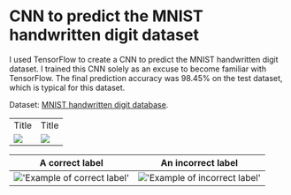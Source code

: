 # CNN to predict the MNIST handwritten digit dataset
I used TensorFlow to create a CNN to predict the MNIST handwritten digit dataset. I trained this CNN solely as an excuse to become familiar with TensorFlow. The final prediction accuracy was 98.45% on the test dataset, which is typical for this dataset.

Dataset: [MNIST handwritten digit database](http://yann.lecun.com/exdb/mnist/).

<table>
    <tr>
        <td style="width: 50%;">
            Title
        </td>
        <td style="width: 50%;">
            Title
        </td>
    </tr>
    <tr>
        <td style="width: 50%;">
            <img src="plots/00000.png">
        </td>
        <td style="width: 50%;">
            <img src="plots/00000.png">
        </td>
    </tr>
</table>

| A correct label                         | An incorrect label |
|-----------------------------------------------| --- |
| !['Example of correct label'](plots/00000.png) | !['Example of incorrect label'](plots/00321.png) |



